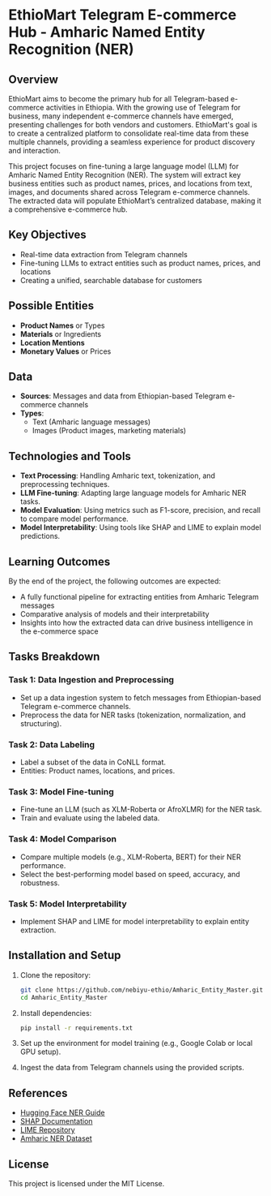 # EthioMart Telegram E-commerce Hub - Amharic Named Entity Recognition (NER)

## Overview

EthioMart aims to become the primary hub for all Telegram-based e-commerce activities in Ethiopia. With the growing use of Telegram for business, many independent e-commerce channels have emerged, presenting challenges for both vendors and customers. EthioMart's goal is to create a centralized platform to consolidate real-time data from these multiple channels, providing a seamless experience for product discovery and interaction.

This project focuses on fine-tuning a large language model (LLM) for Amharic Named Entity Recognition (NER). The system will extract key business entities such as product names, prices, and locations from text, images, and documents shared across Telegram e-commerce channels. The extracted data will populate EthioMart’s centralized database, making it a comprehensive e-commerce hub.

## Key Objectives

- Real-time data extraction from Telegram channels
- Fine-tuning LLMs to extract entities such as product names, prices, and locations
- Creating a unified, searchable database for customers

## Possible Entities

- **Product Names** or Types
- **Materials** or Ingredients
- **Location Mentions**
- **Monetary Values** or Prices

## Data

- **Sources**: Messages and data from Ethiopian-based Telegram e-commerce channels
- **Types**:
  - Text (Amharic language messages)
  - Images (Product images, marketing materials)

## Technologies and Tools

- **Text Processing**: Handling Amharic text, tokenization, and preprocessing techniques.
- **LLM Fine-tuning**: Adapting large language models for Amharic NER tasks.
- **Model Evaluation**: Using metrics such as F1-score, precision, and recall to compare model performance.
- **Model Interpretability**: Using tools like SHAP and LIME to explain model predictions.

## Learning Outcomes

By the end of the project, the following outcomes are expected:

- A fully functional pipeline for extracting entities from Amharic Telegram messages
- Comparative analysis of models and their interpretability
- Insights into how the extracted data can drive business intelligence in the e-commerce space

## Tasks Breakdown

### Task 1: Data Ingestion and Preprocessing

- Set up a data ingestion system to fetch messages from Ethiopian-based Telegram e-commerce channels.
- Preprocess the data for NER tasks (tokenization, normalization, and structuring).

### Task 2: Data Labeling

- Label a subset of the data in CoNLL format.
- Entities: Product names, locations, and prices.

### Task 3: Model Fine-tuning

- Fine-tune an LLM (such as XLM-Roberta or AfroXLMR) for the NER task.
- Train and evaluate using the labeled data.

### Task 4: Model Comparison

- Compare multiple models (e.g., XLM-Roberta, BERT) for their NER performance.
- Select the best-performing model based on speed, accuracy, and robustness.

### Task 5: Model Interpretability

- Implement SHAP and LIME for model interpretability to explain entity extraction.

## Installation and Setup

1. Clone the repository:

    ```bash
    git clone https://github.com/nebiyu-ethio/Amharic_Entity_Master.git
    cd Amharic_Entity_Master
    ```

2. Install dependencies:

    ```bash
    pip install -r requirements.txt
    ```

3. Set up the environment for model training (e.g., Google Colab or local GPU setup).

4. Ingest the data from Telegram channels using the provided scripts.


## References

- [Hugging Face NER Guide](https://huggingface.co/tasks/token-classification)
- [SHAP Documentation](https://shap.readthedocs.io/en/latest/)
- [LIME Repository](https://github.com/marcotcr/lime)
- [Amharic NER Dataset](https://github.com/uhh-lt/ethiopicmodels)

## License

This project is licensed under the MIT License.
